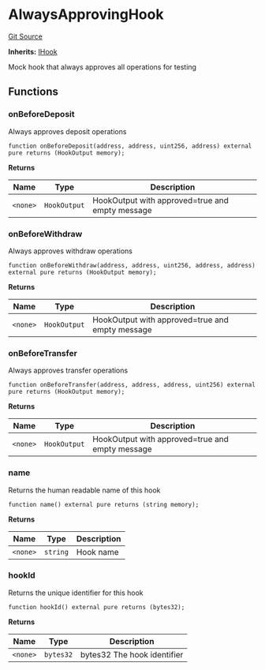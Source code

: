 # AlwaysApprovingHook
[Git Source](https://github.com/SovaNetwork/fountfi/blob/a2137abe6629a13ef56e85f61ccb9fcfe0d3f27a/src/mocks/hooks/AlwaysApprovingHook.sol)

**Inherits:**
[IHook](/src/hooks/IHook.sol/interface.IHook.md)

Mock hook that always approves all operations for testing


## Functions
### onBeforeDeposit

Always approves deposit operations


```solidity
function onBeforeDeposit(address, address, uint256, address) external pure returns (HookOutput memory);
```
**Returns**

|Name|Type|Description|
|----|----|-----------|
|`<none>`|`HookOutput`|HookOutput with approved=true and empty message|


### onBeforeWithdraw

Always approves withdraw operations


```solidity
function onBeforeWithdraw(address, address, uint256, address, address) external pure returns (HookOutput memory);
```
**Returns**

|Name|Type|Description|
|----|----|-----------|
|`<none>`|`HookOutput`|HookOutput with approved=true and empty message|


### onBeforeTransfer

Always approves transfer operations


```solidity
function onBeforeTransfer(address, address, address, uint256) external pure returns (HookOutput memory);
```
**Returns**

|Name|Type|Description|
|----|----|-----------|
|`<none>`|`HookOutput`|HookOutput with approved=true and empty message|


### name

Returns the human readable name of this hook


```solidity
function name() external pure returns (string memory);
```
**Returns**

|Name|Type|Description|
|----|----|-----------|
|`<none>`|`string`|Hook name|


### hookId

Returns the unique identifier for this hook


```solidity
function hookId() external pure returns (bytes32);
```
**Returns**

|Name|Type|Description|
|----|----|-----------|
|`<none>`|`bytes32`|bytes32 The hook identifier|


